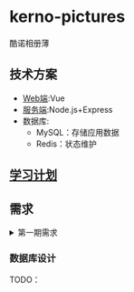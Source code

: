 # kerno-pictures
酷诺相册薄
## 技术方案
* [Web端](https://github.com/SWPU-Kerno/photo-album-web):Vue
* [服务端](https://github.com/SWPU-Kerno/photo-album-server):Node.js+Express
* 数据库:
  * MySQL：存储应用数据
  * Redis：状态维护

## [学习计划](./study/README.md)


## 需求
<details>
<summary>
第一期需求
</summary>

粗略的描述
### 用户模块
* 用户注册
* 管理员审核
* 用户登录
* 用户基本信息
  * 学号
  * 密码
  * 年级
  * 姓名
### 图片模块
* 上传（拖拽/多选/粘贴）
* 图片管理与查看
* 图片状态
  * 公开
  * 注册用户可看
  * 仅自己可看
* 打标签（每个图片可由图片管理员、图片上传者打上不同的标签）
* 图片基本信息
  * 上传时间
  * 图片拍摄时间
  * 大小
  * 尺寸信息
  * 格式
  * 原名称
  * 链接

</details>


### 数据库设计
TODO：